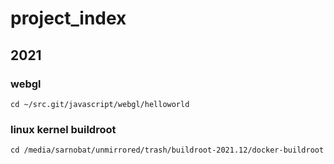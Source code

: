 # project_index

## 2021

### webgl
    cd ~/src.git/javascript/webgl/helloworld

### linux kernel buildroot

    cd /media/sarnobat/unmirrored/trash/buildroot-2021.12/docker-buildroot
